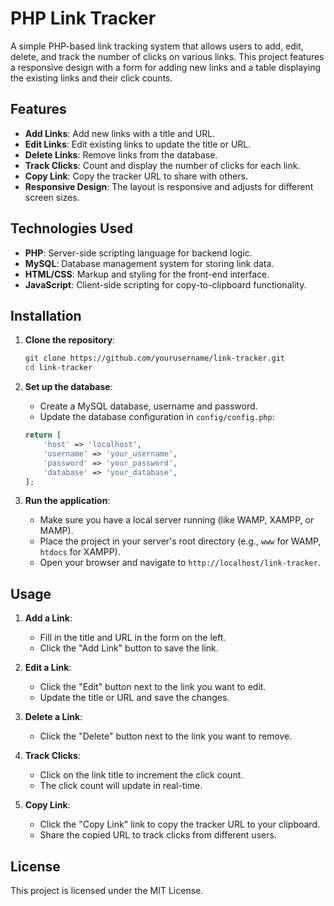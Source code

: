 # PHP Link Tracker

A simple PHP-based link tracking system that allows users to add, edit, delete, and track the number of clicks on various links. This project features a responsive design with a form for adding new links and a table displaying the existing links and their click counts.

## Features

- **Add Links**: Add new links with a title and URL.
- **Edit Links**: Edit existing links to update the title or URL.
- **Delete Links**: Remove links from the database.
- **Track Clicks**: Count and display the number of clicks for each link.
- **Copy Link**: Copy the tracker URL to share with others.
- **Responsive Design**: The layout is responsive and adjusts for different screen sizes.

## Technologies Used

- **PHP**: Server-side scripting language for backend logic.
- **MySQL**: Database management system for storing link data.
- **HTML/CSS**: Markup and styling for the front-end interface.
- **JavaScript**: Client-side scripting for copy-to-clipboard functionality.

## Installation

1. **Clone the repository**:
    ```sh
    git clone https://github.com/yourusername/link-tracker.git
    cd link-tracker
    ```

2. **Set up the database**:
    - Create a MySQL database, username and password.
    - Update the database configuration in `config/config.php`:
    ```php
    return [
        'host' => 'localhost',
        'username' => 'your_username',
        'password' => 'your_password',
        'database' => 'your_database',
    ];
    ```

3. **Run the application**:
    - Make sure you have a local server running (like WAMP, XAMPP, or MAMP).
    - Place the project in your server's root directory (e.g., `www` for WAMP, `htdocs` for XAMPP).
    - Open your browser and navigate to `http://localhost/link-tracker`.

## Usage

1. **Add a Link**:
    - Fill in the title and URL in the form on the left.
    - Click the "Add Link" button to save the link.

2. **Edit a Link**:
    - Click the "Edit" button next to the link you want to edit.
    - Update the title or URL and save the changes.

3. **Delete a Link**:
    - Click the "Delete" button next to the link you want to remove.

4. **Track Clicks**:
    - Click on the link title to increment the click count.
    - The click count will update in real-time.

5. **Copy Link**:
    - Click the "Copy Link" link to copy the tracker URL to your clipboard.
    - Share the copied URL to track clicks from different users.

## License

This project is licensed under the MIT License.

